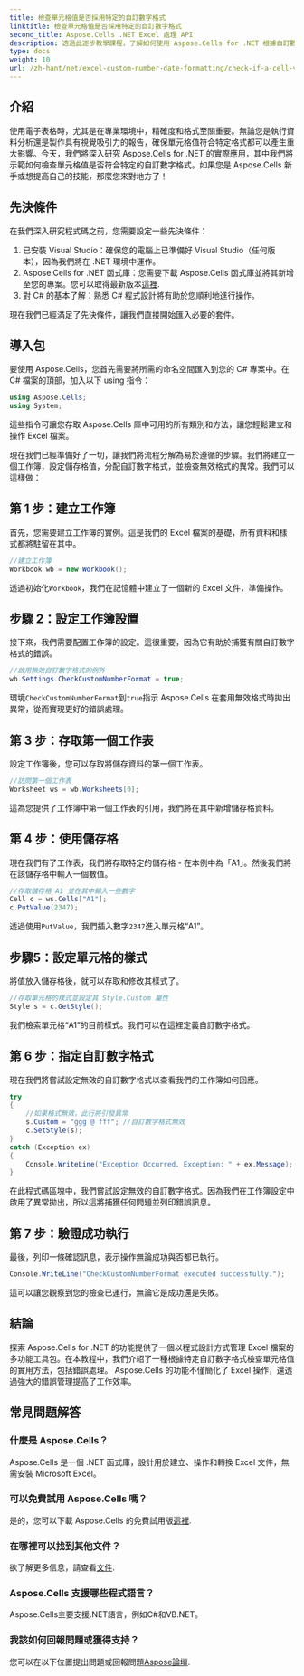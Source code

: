 ```yaml
---
title: 檢查單元格值是否採用特定的自訂數字格式
linktitle: 檢查單元格值是否採用特定的自訂數字格式
second_title: Aspose.Cells .NET Excel 處理 API
description: 透過此逐步教學課程，了解如何使用 Aspose.Cells for .NET 根據自訂數字格式檢查 Excel 儲存格值。
type: docs
weight: 10
url: /zh-hant/net/excel-custom-number-date-formatting/check-if-a-cell-value-is-in-a-specific-custom-number-format/
---
```

## 介紹

使用電子表格時，尤其是在專業環境中，精確度和格式至關重要。無論您是執行資料分析還是製作具有視覺吸引力的報告，確保單元格值符合特定格式都可以產生重大影響。今天，我們將深入研究 Aspose.Cells for .NET 的實際應用，其中我們將示範如何檢查單元格值是否符合特定的自訂數字格式。如果您是 Aspose.Cells 新手或想提高自己的技能，那麼您來對地方了！

## 先決條件

在我們深入研究程式碼之前，您需要設定一些先決條件：

1. 已安裝 Visual Studio：確保您的電腦上已準備好 Visual Studio（任何版本），因為我們將在 .NET 環境中運作。
2.  Aspose.Cells for .NET 函式庫：您需要下載 Aspose.Cells 函式庫並將其新增至您的專案。您可以取得最新版本[這裡](https://releases.aspose.com/cells/net/).
3. 對 C# 的基本了解：熟悉 C# 程式設計將有助於您順利地進行操作。

現在我們已經滿足了先決條件，讓我們直接開始匯入必要的套件。

## 導入包

要使用 Aspose.Cells，您首先需要將所需的命名空間匯入到您的 C# 專案中。在 C# 檔案的頂部，加入以下 using 指令：

```csharp
using Aspose.Cells;
using System;
```

這些指令可讓您存取 Aspose.Cells 庫中可用的所有類別和方法，讓您輕鬆建立和操作 Excel 檔案。

現在我們已經準備好了一切，讓我們將流程分解為易於遵循的步驟。我們將建立一個工作簿，設定儲存格值，分配自訂數字格式，並檢查無效格式的異常。我們可以這樣做：

## 第 1 步：建立工作簿

首先，您需要建立工作簿的實例。這是我們的 Excel 檔案的基礎，所有資料和樣式都將駐留在其中。

```csharp
//建立工作簿
Workbook wb = new Workbook();
```

透過初始化`Workbook`，我們在記憶體中建立了一個新的 Excel 文件，準備操作。

## 步驟 2：設定工作簿設置

接下來，我們需要配置工作簿的設定。這很重要，因為它有助於捕獲有關自訂數字格式的錯誤。

```csharp
//啟用無效自訂數字格式的例外
wb.Settings.CheckCustomNumberFormat = true;
```

環境`CheckCustomNumberFormat`到`true`指示 Aspose.Cells 在套用無效格式時拋出異常，從而實現更好的錯誤處理。

## 第 3 步：存取第一個工作表

設定工作簿後，您可以存取將儲存資料的第一個工作表。

```csharp
//訪問第一個工作表
Worksheet ws = wb.Worksheets[0];
```

這為您提供了工作簿中第一個工作表的引用，我們將在其中新增儲存格資料。

## 第 4 步：使用儲存格

現在我們有了工作表，我們將存取特定的儲存格 - 在本例中為「A1」。然後我們將在該儲存格中輸入一個數值。

```csharp
//存取儲存格 A1 並在其中輸入一些數字
Cell c = ws.Cells["A1"];
c.PutValue(2347);
```

透過使用`PutValue`，我們插入數字`2347`進入單元格“A1”。 

## 步驟5：設定單元格的樣式

將值放入儲存格後，就可以存取和修改其樣式了。

```csharp
//存取單元格的樣式並設定其 Style.Custom 屬性
Style s = c.GetStyle();
```

我們檢索單元格“A1”的目前樣式。我們可以在這裡定義自訂數字格式。

## 第 6 步：指定自訂數字格式

現在我們將嘗試設定無效的自訂數字格式以查看我們的工作簿如何回應。

```csharp
try
{
    //如果格式無效，此行將引發異常
    s.Custom = "ggg @ fff"; //自訂數字格式無效
    c.SetStyle(s);
}
catch (Exception ex)
{
    Console.WriteLine("Exception Occurred. Exception: " + ex.Message);
}
```

在此程式碼區塊中，我們嘗試設定無效的自訂數字格式。因為我們在工作簿設定中啟用了異常拋出，所以這將捕獲任何問題並列印錯誤訊息。

## 第 7 步：驗證成功執行

最後，列印一條確認訊息，表示操作無論成功與否都已執行。

```csharp
Console.WriteLine("CheckCustomNumberFormat executed successfully.");
```

這可以讓您觀察到您的檢查已運行，無論它是成功還是失敗。

## 結論

探索 Aspose.Cells for .NET 的功能提供了一個以程式設計方式管理 Excel 檔案的多功能工具包。在本教程中，我們介紹了一種根據特定自訂數字格式檢查單元格值的實用方法，包括錯誤處理。 Aspose.Cells 的功能不僅簡化了 Excel 操作，還透過強大的錯誤管理提高了工作效率。

## 常見問題解答

### 什麼是 Aspose.Cells？
Aspose.Cells 是一個 .NET 函式庫，設計用於建立、操作和轉換 Excel 文件，無需安裝 Microsoft Excel。

### 可以免費試用 Aspose.Cells 嗎？
是的，您可以下載 Aspose.Cells 的免費試用版[這裡](https://releases.aspose.com/).

### 在哪裡可以找到其他文件？
欲了解更多信息，請查看[文件](https://reference.aspose.com/cells/net/).

### Aspose.Cells 支援哪些程式語言？
Aspose.Cells主要支援.NET語言，例如C#和VB.NET。

### 我該如何回報問題或獲得支持？
您可以在以下位置提出問題或回報問題[Aspose論壇](https://forum.aspose.com/c/cells/9).